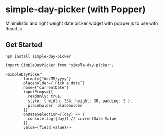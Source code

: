 # simple-day-picker (with Popper)

Minimilistic and light weight date picker widget with popper js to use with React.js

## Get Started

`npm install simple-day-picker`

```
import SimpleDayPicker from "simple-day-picker";

<SimpleDayPicker
        format={"dd/MM/yyyy"}
        placeholder={`Pick a date`}
        name={"currentDate"}
        inputProps={{
          readOnly: true,
          style: { width: 334, height: 30, padding: 5 },
          placeholder: placeholder
        }}
        onDateSelection={(day) => {
          console.log({day}) // currentDate Value
        }}
        value={field.value}/>
```
